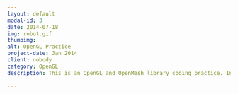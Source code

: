 ```yaml
---
layout: default
modal-id: 3
date: 2014-07-18
img: robot.gif
thumbimg:
alt: OpenGL Practice
project-date: Jan 2014
client: nobody
category: OpenGL
description: This is an OpenGL and OpenMesh library coding practice. In this practice, I loaded a 3D mesh with OpenMesh and implemented mesh face and vertex selection by unprojecting mouse's click location on screen back to 3D space and find the nearest vertex. I also implemented a spherical camera system to provide user with more view angles.

---
```

